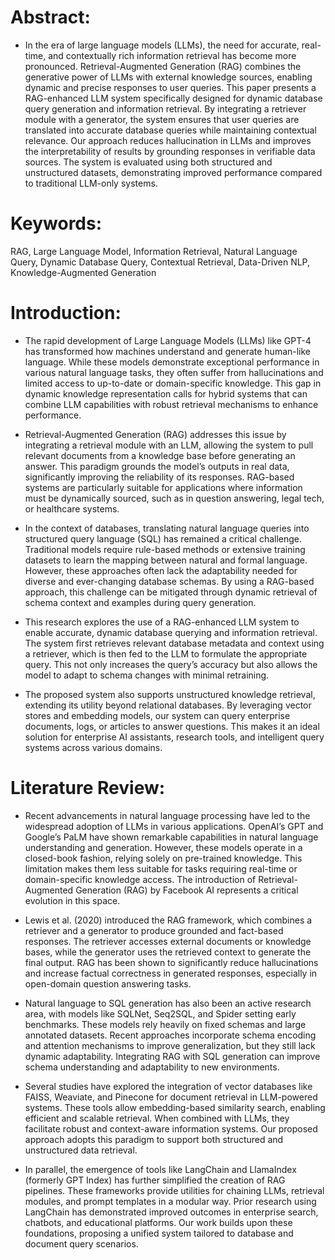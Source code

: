 # Abstract:
- In the era of large language models (LLMs), the need for accurate, real-time, and contextually rich information retrieval has become more pronounced. Retrieval-Augmented Generation (RAG) combines the generative power of LLMs with external knowledge sources, enabling dynamic and precise responses to user queries. This paper presents a RAG-enhanced LLM system specifically designed for dynamic database query generation and information retrieval. By integrating a retriever module with a generator, the system ensures that user queries are translated into accurate database queries while maintaining contextual relevance. Our approach reduces hallucination in LLMs and improves the interpretability of results by grounding responses in verifiable data sources. The system is evaluated using both structured and unstructured datasets, demonstrating improved performance compared to traditional LLM-only systems.

# Keywords:
RAG, Large Language Model, Information Retrieval, Natural Language Query, Dynamic Database Query, Contextual Retrieval, Data-Driven NLP, Knowledge-Augmented Generation


# Introduction:
- The rapid development of Large Language Models (LLMs) like GPT-4 has transformed how machines understand and generate human-like language. While these models demonstrate exceptional performance in various natural language tasks, they often suffer from hallucinations and limited access to up-to-date or domain-specific knowledge. This gap in dynamic knowledge representation calls for hybrid systems that can combine LLM capabilities with robust retrieval mechanisms to enhance performance.

- Retrieval-Augmented Generation (RAG) addresses this issue by integrating a retrieval module with an LLM, allowing the system to pull relevant documents from a knowledge base before generating an answer. This paradigm grounds the model’s outputs in real data, significantly improving the reliability of its responses. RAG-based systems are particularly suitable for applications where information must be dynamically sourced, such as in question answering, legal tech, or healthcare systems.

- In the context of databases, translating natural language queries into structured query language (SQL) has remained a critical challenge. Traditional models require rule-based methods or extensive training datasets to learn the mapping between natural and formal language. However, these approaches often lack the adaptability needed for diverse and ever-changing database schemas. By using a RAG-based approach, this challenge can be mitigated through dynamic retrieval of schema context and examples during query generation.

- This research explores the use of a RAG-enhanced LLM system to enable accurate, dynamic database querying and information retrieval. The system first retrieves relevant database metadata and context using a retriever, which is then fed to the LLM to formulate the appropriate query. This not only increases the query’s accuracy but also allows the model to adapt to schema changes with minimal retraining.

- The proposed system also supports unstructured knowledge retrieval, extending its utility beyond relational databases. By leveraging vector stores and embedding models, our system can query enterprise documents, logs, or articles to answer questions. This makes it an ideal solution for enterprise AI assistants, research tools, and intelligent query systems across various domains.

# Literature Review:
- Recent advancements in natural language processing have led to the widespread adoption of LLMs in various applications. OpenAI’s GPT and Google’s PaLM have shown remarkable capabilities in natural language understanding and generation. However, these models operate in a closed-book fashion, relying solely on pre-trained knowledge. This limitation makes them less suitable for tasks requiring real-time or domain-specific knowledge access. The introduction of Retrieval-Augmented Generation (RAG) by Facebook AI represents a critical evolution in this space.

- Lewis et al. (2020) introduced the RAG framework, which combines a retriever and a generator to produce grounded and fact-based responses. The retriever accesses external documents or knowledge bases, while the generator uses the retrieved context to generate the final output. RAG has been shown to significantly reduce hallucinations and increase factual correctness in generated responses, especially in open-domain question answering tasks.

- Natural language to SQL generation has also been an active research area, with models like SQLNet, Seq2SQL, and Spider setting early benchmarks. These models rely heavily on fixed schemas and large annotated datasets. Recent approaches incorporate schema encoding and attention mechanisms to improve generalization, but they still lack dynamic adaptability. Integrating RAG with SQL generation can improve schema understanding and adaptability to new environments.

- Several studies have explored the integration of vector databases like FAISS, Weaviate, and Pinecone for document retrieval in LLM-powered systems. These tools allow embedding-based similarity search, enabling efficient and scalable retrieval. When combined with LLMs, they facilitate robust and context-aware information systems. Our proposed approach adopts this paradigm to support both structured and unstructured data retrieval.

- In parallel, the emergence of tools like LangChain and LlamaIndex (formerly GPT Index) has further simplified the creation of RAG pipelines. These frameworks provide utilities for chaining LLMs, retrieval modules, and prompt templates in a modular way. Prior research using LangChain has demonstrated improved outcomes in enterprise search, chatbots, and educational platforms. Our work builds upon these foundations, proposing a unified system tailored to database and document query scenarios.

